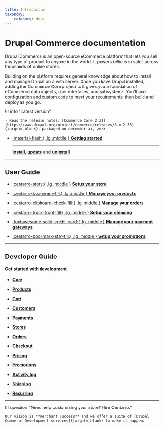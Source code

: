```yaml
---
title: Introduction
taxonomy:
    category: docs
---
```


# Drupal Commerce documentation

Drupal Commerce is an open-source eCommerce platform that lets you sell any type of product to anyone in the world. It powers _billions_ in sales across thousands of online stores.

Building on the platform requires general knowledge about how to install and manage Drupal on a web server. Once you have Drupal installed, adding the Commerce Core project to it gives you a foundation of eCommerce data objects, user interfaces, and subsystems. You’ll add configuration and custom code to meet your requirements, then build and deploy as you go.

!!! info "Latest version"

    - Read the release notes: [Commerce Core 2.38](https://www.drupal.org/project/commerce/releases/8.x-2.38){target=_blank}, packaged on December 31, 2023

<div class="grid cards" markdown>

-   [:material-flash:{ .lg .middle } __Getting started__](./commerce2/getting-started)

    ---

    [__Install__](./commerce2/installation#installation), [__update__](./commerce2/installation#updating) and [__uninstall__](./commerce2/installation#uninstalling)

</div>

<hr>

## User Guide

<div class="grid cards icon-grid" markdown>

- [:centarro-store:{ .lg .middle }  __Setup your store__](./commerce2/user-guide/setting-up-store/)

- [:centarro-box-seam-fill:{ .lg .middle }  __Manage your products__](./commerce2/user-guide/products/)

- [:centarro-clipboard-check-fill:{ .lg .middle }  __Manage your orders__](./commerce2/user-guide/orders/)

- [:centarro-truck-front-fill:{ .lg .middle } __Setup your shipping__](./commerce2/user-guide/shipping/)

- [:fontawesome-solid-credit-card:{ .lg .middle }  __Manage your payment gateways__](./commerce2/user-guide/payments/)

- [:centarro-bookmark-star-fill:{ .lg .middle } __Setup your promotions__](./commerce2/user-guide/promotions/)

</div>

<hr>

## Developer Guide

#### Get started with development


<div class="grid cards three-grid" markdown>

  - [__Core__](./commerce2/developer-guide/core/core)

  - [__Products__](./commerce2/developer-guide/products/getting-started)

  - [__Cart__](./commerce2/developer-guide/cart/cart-events.md)

  - [__Customers__](./commerce2/developer-guide/customers/getting-started.md)

  - [__Payments__](./commerce2/developer-guide/payments/getting-started.md)

  - [__Stores__](./commerce2/developer-guide/stores/getting-started.md)

  - [__Orders__](./commerce2/developer-guide/orders/getting-started.md)

  - [__Checkout__](./commerce2/developer-guide/checkout/checkout.md)

  - [__Pricing__](./commerce2/developer-guide/pricing/getting-started.md)

  - [__Promotions__](./commerce2/developer-guide/promotions/getting-started.md)

  - [__Activity log__](./commerce2/developer-guide/activity-log/getting-started.md)

  - [__Shipping__](./commerce2/developer-guide/shipping/getting-started.md)

  - [__Recurring__](./commerce2/developer-guide/recurring/getting-started.md)

</div>

<hr>

<!-- Drupal Commerce is the leading flexible eCommerce solution for Drupal,
powering over 50,000 online stores of all sizes.

If you are new to Drupal, start with [Drupal.org]{target=_blank} documentation on [Understanding Drupal]

[If you develop in Drupal 7, access documentation here for Commerce 1.x](./commerce1/getting-started.md)

[If you develop in Drupal 8, access documentation here for Commerce 2.x](./commerce2/getting-started.md)

Documentation is hosted on, and courtesy of [Platform.sh]{target=_blank}. -->

!!! question "Need help customizing your store? Hire Centarro."

    Our vision is **merchant success** and we offer a suite of [Drupal Commerce Development services]{target=_blank} to make it happen.

[Platform.sh]: https://platform.sh
[Drupal.org]: https://www.drupal.org
[Understanding Drupal]: https://www.drupal.org/docs/8/understanding-drupal-8
[Drupal Commerce Development services]: https://www.centarro.io
